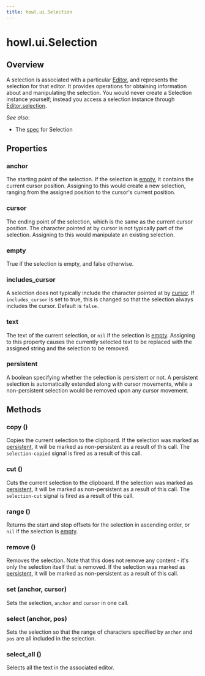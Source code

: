 ```yaml
---
title: howl.ui.Selection
---
```


# howl.ui.Selection

## Overview

A selection is associated with a particular [Editor], and represents the
selection for that editor. It provides operations for obtaining information
about and manipulating the selection. You would never create a Selection
instance yourself; instead you access a selection instance through
[Editor.selection](editor.html#selection).

_See also_:

- The [spec](../../spec/ui/selection_spec.html) for Selection

## Properties

### anchor

The starting point of the selection. If the selection is [empty], it contains
the current cursor position. Assigning to this would create a new selection,
ranging from the assigned position to the cursor's current position.

### cursor

The ending point of the selection, which is the same as the current cursor
position. The character pointed at by cursor is not typically part of the
selection. Assigning to this would manipulate an existing selection.

### empty

True if the selection is empty, and false otherwise.

### includes_cursor

A selection does not typically include the character pointed at by
[cursor](#cursor). If `includes_cursor` is set to true, this is changed
so that the selection always includes the cursor. Default is `false.`

### text

The text of the current selection, or `nil` if the selection is [empty].
Assigning to this property causes the currently selected text to be replaced
with the assigned string and the selection to be removed.

### persistent

A boolean specifying whether the selection is persistent or not. A persistent
selection is automatically extended along with cursor movements, while a
non-persistent selection would be removed upon any cursor movement.

## Methods

### copy ()

Copies the current selection to the clipboard. If the selection was marked as
[persistent](#persistent), it will be marked as non-persistent as a result of
this call. The `selection-copied` signal is fired as a result of this call.

### cut ()

Cuts the current selection to the clipboard. If the selection was marked as
[persistent](#persistent), it will be marked as non-persistent as a result of
this call. The `selection-cut` signal is fired as a result of this call.

### range ()

Returns the start and stop offsets for the selection in ascending order, or
`nil` if the selection is [empty].

### remove ()

Removes the selection. Note that this does not remove any content - it's only
the selection itself that is removed. If the selection was marked as
[persistent](#persistent), it will be marked as non-persistent as a result of this call.

### set (anchor, cursor)

Sets the selection, `anchor` and `cursor` in one call.

### select (anchor, pos)

Sets the selection so that the range of characters specified by `anchor` and
`pos` are all included in the selection.

### select_all ()

Selects all the text in the associated editor.

[empty]: #empty
[Editor]: editor.html
